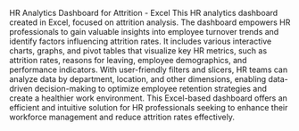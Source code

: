 HR Analytics Dashboard for Attrition - Excel
This HR analytics dashboard created in Excel, focused on attrition analysis. The dashboard empowers HR professionals to gain valuable insights into employee turnover trends and identify factors influencing attrition rates. It includes various interactive charts, graphs, and pivot tables that visualize key HR metrics, such as attrition rates, reasons for leaving, employee demographics, and performance indicators. With user-friendly filters and slicers, HR teams can analyze data by department, location, and other dimensions, enabling data-driven decision-making to optimize employee retention strategies and create a healthier work environment. This Excel-based dashboard offers an efficient and intuitive solution for HR professionals seeking to enhance their workforce management and reduce attrition rates effectively.
